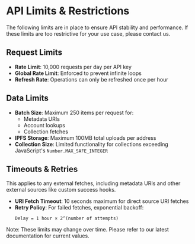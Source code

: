 # API Limits & Restrictions

The following limits are in place to ensure API stability and performance. If these limits are too restrictive for your use case, please contact us.

## Request Limits

-   **Rate Limit**: 10,000 requests per day per API key
-   **Global Rate Limit**: Enforced to prevent infinite loops
-   **Refresh Rate**: Operations can only be refreshed once per hour

## Data Limits

-   **Batch Size**: Maximum 250 items per request for:
    -   Metadata URIs
    -   Account lookups
    -   Collection fetches
-   **IPFS Storage**: Maximum 100MB total uploads per address
-   **Collection Size**: Limited functionality for collections exceeding JavaScript's `Number.MAX_SAFE_INTEGER`

## Timeouts & Retries

This applies to any external fetches, including metadata URIs and other external sources like custom success hooks.

-   **URI Fetch Timeout**: 10 seconds maximum for direct source URI fetches
-   **Retry Policy**: For failed fetches, exponential backoff:
    ```
    Delay = 1 hour × 2^(number of attempts)
    ```

Note: These limits may change over time. Please refer to our latest documentation for current values.
